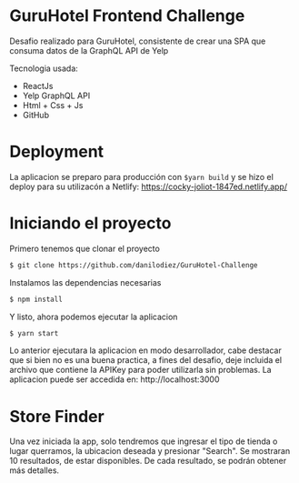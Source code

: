 # GuruHotel Frontend Challenge

Desafio realizado para GuruHotel, consistente de crear una SPA que consuma datos de la GraphQL API de Yelp

Tecnologia usada:
  - ReactJs
  - Yelp GraphQL API
  - Html + Css + Js
  - GitHub
# Deployment
La aplicacion se preparo para producción con ```$yarn build``` y se hizo el deploy para su utilizacón a Netlify:
    https://cocky-joliot-1847ed.netlify.app/
# Iniciando el proyecto
Primero tenemos que clonar el proyecto
```sh
$ git clone https://github.com/danilodiez/GuruHotel-Challenge
```
Instalamos las dependencias necesarias
```sh
$ npm install
```

Y listo, ahora podemos ejecutar la aplicacion
```sh
$ yarn start
```
Lo anterior ejecutara la aplicacion en modo desarrollador, cabe destacar que si bien no es una buena practica, a fines del desafio, deje incluida el archivo que contiene la APIKey para poder utilizarla sin problemas.
La aplicacion puede ser accedida en:
 http://localhost:3000 

# Store Finder
Una vez iniciada la app, solo tendremos que ingresar el tipo de tienda o lugar querramos, la ubicacion deseada y presionar "Search".
Se mostraran 10 resultados, de estar disponibles. De cada resultado, se podrán obtener más detalles.



